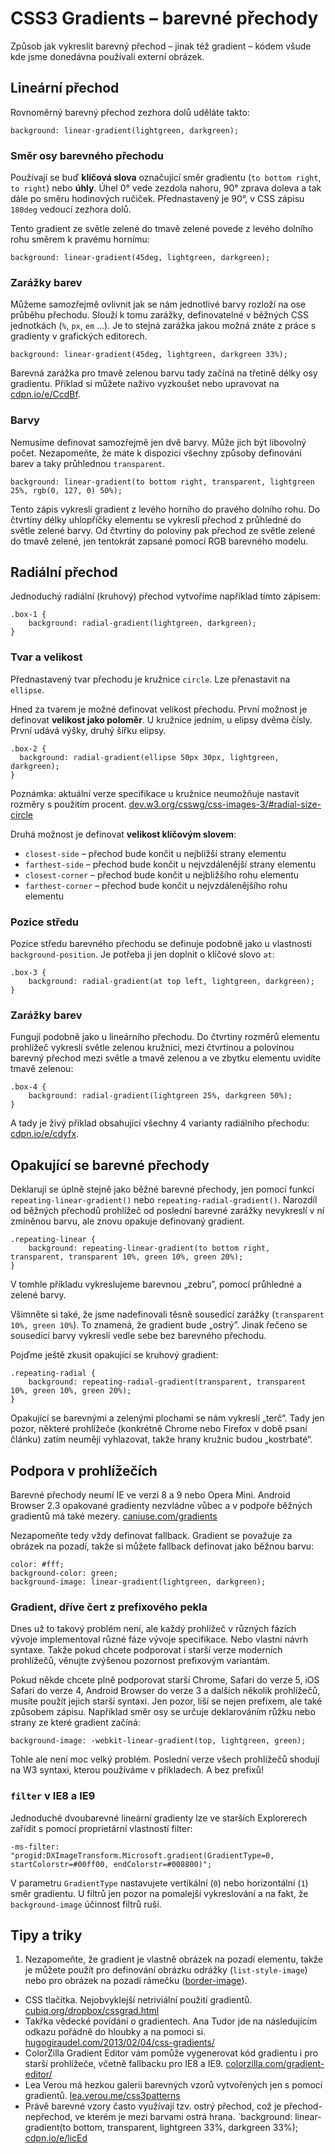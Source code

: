 CSS3 Gradients – barevné přechody
=================================

Způsob jak vykreslit barevný přechod – jinak též gradient – kódem všude kde jsme donedávna používali externí obrázek. 

Lineární přechod
----------------

Rovnoměrný barevný přechod zezhora dolů uděláte takto:

	background: linear-gradient(lightgreen, darkgreen);

### Směr osy barevného přechodu

Používají se buď **klíčová slova** označující směr gradientu (`to bottom right`, `to right`) nebo **úhly**. Úhel 0&deg; vede zezdola nahoru, 90&deg; zprava doleva a tak dále po směru hodinových ručiček. Přednastavený je 90&deg;, v CSS zápisu `180deg` vedoucí zezhora dolů.

Tento gradient ze světle zelené do tmavě zelené povede z levého dolního rohu směrem k pravému hornímu:

	background: linear-gradient(45deg, lightgreen, darkgreen);

### Zarážky barev

Můžeme samozřejmě ovlivnit jak se nám jednotlivé barvy rozloží na ose průběhu přechodu. Slouží k tomu zarážky, definovatelné v běžných CSS jednotkách (`%`, `px`, `em` …). Je to stejná zarážka jakou možná znáte z práce s gradienty v grafických editorech.

	background: linear-gradient(45deg, lightgreen, darkgreen 33%);

Barevná zarážka pro tmavě zelenou barvu tady začíná na třetině délky osy gradientu. Příklad si můžete naživo vyzkoušet nebo upravovat na [cdpn.io/e/CcdBf](http://cdpn.io/e/CcdBf).

### Barvy

Nemusíme definovat samozřejmě jen dvě barvy. Může jich být libovolný počet. Nezapomeňte, že máte k dispozici všechny způsoby definování barev a taky průhlednou `transparent`. 

	background: linear-gradient(to bottom right, transparent, lightgreen 25%, rgb(0, 127, 0) 50%);
	
Tento zápis vykreslí gradient z levého horního do pravého dolního rohu. Do čtvrtiny délky uhlopříčky elementu se vykreslí přechod z průhledné do světle zelené barvy. Od čtvrtiny do poloviny pak přechod ze světle zelené do tmavě zelené, jen tentokrát zapsané pomocí RGB barevného modelu.	

Radiální přechod
----------------

Jednoduchý radiální (kruhový) přechod vytvoříme například tímto zápisem:

	.box-1 {
		background: radial-gradient(lightgreen, darkgreen);
	}

### Tvar a velikost

Přednastavený tvar přechodu je kružnice `circle`. Lze přenastavit na `ellipse`.

Hned za tvarem je možné definovat velikost přechodu. První možnost je definovat **velikost jako poloměr**. U kružnice jedním, u elipsy dvěma čísly. První udává výšky, druhý šířku elipsy.

	.box-2 {
	  background: radial-gradient(ellipse 50px 30px, lightgreen, darkgreen);
	}

Poznámka: aktuální verze specifikace u kružnice neumožňuje nastavit rozměry s použitím procent. [dev.w3.org/csswg/css-images-3/#radial-size-circle](http://dev.w3.org/csswg/css-images-3/#radial-size-circle)

Druhá možnost je definovat **velikost klíčovým slovem**:

* `closest-side` – přechod bude končit u nejbližší strany elementu
* `farthest-side` – přechod bude končit u nejvzdálenější strany elementu
* `closest-corner` – přechod bude končit u nejbližšího rohu elementu
* `farthest-corner` – přechod bude končit u nejvzdálenějšího rohu elementu

### Pozice středu

Pozice středu barevného přechodu se definuje podobně jako u vlastnosti `background-position`. Je potřeba ji jen doplnit o klíčové slovo `at`:

	.box-3 {
		background: radial-gradient(at top left, lightgreen, darkgreen);
	}

### Zarážky barev

Fungují podobně jako u lineárního přechodu. Do čtvrtiny rozměrů elementu prohlížeč vykreslí světle zelenou kružnici, mezi čtvrtinou a polovinou barevný přechod mezi světle a tmavě zelenou a ve zbytku elementu uvidíte tmavě zelenou:

	.box-4 {
		background: radial-gradient(lightgreen 25%, darkgreen 50%);
	}

A tady je živý příklad obsahující všechny 4 varianty radiálního přechodu: [cdpn.io/e/cdyfx](http://cdpn.io/e/cdyfx).


Opakující se barevné přechody
-----------------------------

Deklarují se úplně stejně jako běžné barevné přechody, jen pomocí funkcí `repeating-linear-gradient()` nebo `repeating-radial-gradient()`. Narozdíl od běžných přechodů prohlížeč od poslední barevné zarážky nevykreslí v ní zmíněnou barvu, ale znovu opakuje definovaný gradient.

	.repeating-linear {
		background: repeating-linear-gradient(to bottom right, transparent, transparent 10%, green 10%, green 20%);
	}
	
V tomhle příkladu vykreslujeme barevnou „zebru”, pomocí průhledné a zelené barvy. 

Všimněte si také, že jsme nadefinovali těsně sousedící zarážky (`transparent 10%, green 10%`). To znamená, že gradient bude „ostrý”. Jinak řečeno se sousedící barvy vykreslí vedle sebe bez barevného přechodu.

Pojďme ještě zkusit opakující se kruhový gradient:

	.repeating-radial {
		background: repeating-radial-gradient(transparent, transparent 10%, green 10%, green 20%);
	}
	
Opakující se barevnými a zelenými plochami se nám vykreslí „terč“. Tady jen pozor, některé prohlížeče (konkrétně Chrome nebo Firefox v době psaní článku) zatím neumějí vyhlazovat, takže hrany kružnic budou „kostrbaté“.	

Podpora v prohlížečích
----------------------

Barevné přechody neumí IE ve verzi 8 a 9 nebo Opera Mini. Android Browser 2.3 opakované gradienty nezvládne vůbec a v podpoře běžných gradientů má také mezery. [caniuse.com/gradients](http://caniuse.com/gradients)

Nezapomeňte tedy vždy definovat fallback. Gradient se považuje za obrázek na pozadí, takže si můžete fallback definovat jako běžnou barvu:

	color: #fff;
	background-color: green;
	background-image: linear-gradient(lightgreen, darkgreen);



### Gradient, dříve čert z prefixového pekla

Dnes už to takový problém není, ale každý prohlížeč v různých fázích vývoje implementoval různé fáze vývoje specifikace. Nebo vlastní návrh syntaxe. Takže pokud chcete podporovat i starší verze moderních prohlížečů, věnujte zvýšenou pozornost prefixovým variantám. 

Pokud někde chcete plně podporovat starší Chrome, Safari do verze 5, iOS Safari do verze 4, Android Browser do verze 3 a dalších několik prohlížečů, musíte použít jejich starší syntaxi. Jen pozor, liší se nejen prefixem, ale také způsobem zápisu. Například směr osy se určuje deklarováním růžku nebo strany ze které gradient začíná:

	background-image: -webkit-linear-gradient(top, lightgreen, green); 

Tohle ale není moc velký problém. Poslední verze všech prohlížečů shodují na W3 syntaxi, kterou používáme v příkladech. A bez prefixů!


### `filter` v IE8 a IE9

Jednoduché dvoubarevné lineární gradienty lze ve starších Explorerech zařídit s pomocí proprietární vlastností filter:

	-ms-filter: "progid:DXImageTransform.Microsoft.gradient(GradientType=0, startColorstr=#00ff00, endColorstr=#008800)";
	
V parametru `GradientType` nastavujete vertikální (`0`) nebo horizontální (`1`) směr gradientu. U filtrů jen pozor na pomalejší vykreslování a na fakt, že `background-image` účinnost filtrů ruší.
	
	
Tipy a triky
-------

1. Nezapomeňte, že gradient je vlastně obrázek na pozadí elementu, takže je můžete použít pro definování obrázku odrážky (`list-style-image`) nebo pro obrázek na pozadí rámečku ([border-image](css3-border-image.md)).
* CSS tlačítka. Nejobvyklejší netriviální použití gradientů. [cubiq.org/dropbox/cssgrad.html](http://cubiq.org/dropbox/cssgrad.html)
* Takřka vědecké povídání o gradientech. Ana Tudor jde na následujícím odkazu pořádně do hloubky a na pomoci si. [hugogiraudel.com/2013/02/04/css-gradients/](http://hugogiraudel.com/2013/02/04/css-gradients/)
* ColorZilla Gradient Editor vám pomůže vygenerovat kód gradientu i pro starší prohlížeče, včetně fallbacku pro IE8 a IE9. [colorzilla.com/gradient-editor/](http://colorzilla.com/gradient-editor/)
* Lea Verou má hezkou galerii barevných vzorů vytvořených jen s pomocí gradientů. [lea.verou.me/css3patterns](http://lea.verou.me/css3patterns)
* Právě barevné vzory často využívají tzv. ostrý přechod, což je přechod-nepřechod, ve kterém je mezi barvami ostrá hrana. `background: linear-gradient(to bottom, transparent, lightgreen 33%, darkgreen 33%);  [cdpn.io/e/licEd](http://cdpn.io/e/licEd)




